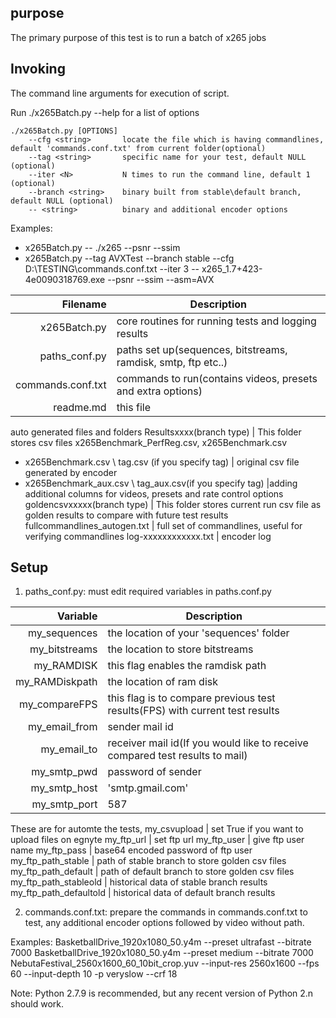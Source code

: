 purpose
-------
The primary purpose of this test is to run a batch of x265 jobs


Invoking
--------
The command line arguments for execution of script.

Run ./x265Batch.py --help for a list of options

    ./x265Batch.py [OPTIONS]
        --cfg <string>       locate the file which is having commandlines, default 'commands.conf.txt' from current folder(optional)
        --tag <string>       specific name for your test, default NULL (optional)
        --iter <N>           N times to run the command line, default 1 (optional)
        --branch <string>    binary built from stable\default branch, default NULL (optional)
        -- <string>          binary and additional encoder options

Examples:
* x265Batch.py -- ./x265 --psnr --ssim
* x265Batch.py --tag AVXTest --branch stable --cfg D:\TESTING\commands.conf.txt --iter 3 -- x265_1.7+423-4e0090318769.exe --psnr --ssim --asm=AVX



Filename                    | Description
---------------------------:| ------------------------------------------------------------------
x265Batch.py                | core routines for running tests and logging results
paths_conf.py               | paths set up(sequences, bitstreams, ramdisk, smtp, ftp etc..)
commands.conf.txt           | commands to run(contains videos, presets and extra options)
readme.md                   | this file

auto generated files and folders
Resultsxxxx(branch type)                                   | This folder stores csv files x265Benchmark_PerfReg.csv, x265Benchmark.csv
 - x265Benchmark.csv \ tag.csv (if you specify tag)        | original csv file generated by encoder
 - x265Benchmark_aux.csv \ tag_aux.csv(if you specify tag) |adding additional columns for videos, presets and rate control options
goldencsvxxxxx(branch type)                                | This folder stores current run csv file as golden results to compare with future test results
fullcommandlines_autogen.txt                               | full set of commandlines, useful for verifying commandlines
log-xxxxxxxxxxxx.txt                                       | encoder log



Setup
-----

1) paths_conf.py:
must edit required variables in paths.conf.py

Variable         | Description
----------------:| --------------------------------------------------------------------------------------------------------------------------
my_sequences     | the location of your 'sequences' folder
my_bitstreams    | the location to store bitstreams
my_RAMDISK       | this flag enables the ramdisk path
my_RAMDiskpath   | the location of ram disk
my_compareFPS    | this flag is to compare previous test results(FPS) with current test results
my_email_from    | sender mail id
my_email_to      | receiver mail id(If you would like to receive compared test results to mail)
my_smtp_pwd      | password of sender
my_smtp_host     | 'smtp.gmail.com'
my_smtp_port     | 587

These are for automte the tests,
my_csvupload            | set True if you want to upload files on egnyte
my_ftp_url              | set ftp url
my_ftp_user             | give ftp user name
my_ftp_pass             | base64 encoded password of ftp user
my_ftp_path_stable      | path of stable branch to store golden csv files
my_ftp_path_default     | path of default branch to store golden csv files
my_ftp_path_stableold   | historical data of stable branch results
my_ftp_path_defaultold  | historical data of default branch results


2) commands.conf.txt:
prepare the commands in commands.conf.txt to test, any additional encoder options followed by video without path.

Examples:
BasketballDrive_1920x1080_50.y4m --preset ultrafast --bitrate 7000
BasketballDrive_1920x1080_50.y4m --preset medium --bitrate 7000
NebutaFestival_2560x1600_60_10bit_crop.yuv --input-res 2560x1600 --fps 60 --input-depth 10 -p veryslow --crf 18

Note:
    Python 2.7.9 is recommended, but any recent version of Python 2.n should work.
